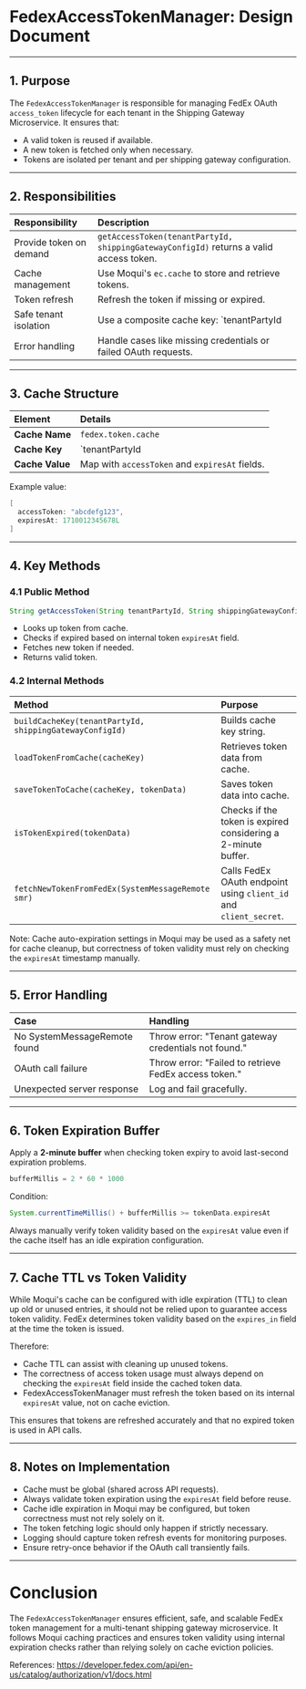 # FedexAccessTokenManager: Design Document

---

## 1. Purpose

The `FedexAccessTokenManager` is responsible for managing FedEx OAuth `access_token` lifecycle for each tenant in the Shipping Gateway Microservice. It ensures that:

- A valid token is reused if available.
- A new token is fetched only when necessary.
- Tokens are isolated per tenant and per shipping gateway configuration.

---

## 2. Responsibilities

| Responsibility | Description |
|:---------------|:------------|
| Provide token on demand | `getAccessToken(tenantPartyId, shippingGatewayConfigId)` returns a valid access token. |
| Cache management | Use Moqui's `ec.cache` to store and retrieve tokens. |
| Token refresh | Refresh the token if missing or expired. |
| Safe tenant isolation | Use a composite cache key: `tenantPartyId|shippingGatewayConfigId`. |
| Error handling | Handle cases like missing credentials or failed OAuth requests. |

---

## 3. Cache Structure

| Element | Details |
|:--------|:--------|
| **Cache Name** | `fedex.token.cache` |
| **Cache Key** | `tenantPartyId|shippingGatewayConfigId` |
| **Cache Value** | Map with `accessToken` and `expiresAt` fields. |

Example value:

```groovy
[
  accessToken: "abcdefg123",
  expiresAt: 1710012345678L
]
```

---

## 4. Key Methods

### 4.1 Public Method

```groovy
String getAccessToken(String tenantPartyId, String shippingGatewayConfigId)
```
- Looks up token from cache.
- Checks if expired based on internal token `expiresAt` field.
- Fetches new token if needed.
- Returns valid token.

### 4.2 Internal Methods

| Method | Purpose |
|:-------|:--------|
| `buildCacheKey(tenantPartyId, shippingGatewayConfigId)` | Builds cache key string. |
| `loadTokenFromCache(cacheKey)` | Retrieves token data from cache. |
| `saveTokenToCache(cacheKey, tokenData)` | Saves token data into cache. |
| `isTokenExpired(tokenData)` | Checks if the token is expired considering a 2-minute buffer. |
| `fetchNewTokenFromFedEx(SystemMessageRemote smr)` | Calls FedEx OAuth endpoint using `client_id` and `client_secret`.

Note: Cache auto-expiration settings in Moqui may be used as a safety net for cache cleanup, but correctness of token validity must rely on checking the `expiresAt` timestamp manually.

---

## 5. Error Handling

| Case | Handling |
|:-----|:---------|
| No SystemMessageRemote found | Throw error: "Tenant gateway credentials not found." |
| OAuth call failure | Throw error: "Failed to retrieve FedEx access token." |
| Unexpected server response | Log and fail gracefully. |

---

## 6. Token Expiration Buffer

Apply a **2-minute buffer** when checking token expiry to avoid last-second expiration problems.

```groovy
bufferMillis = 2 * 60 * 1000
```

Condition:

```groovy
System.currentTimeMillis() + bufferMillis >= tokenData.expiresAt
```

Always manually verify token validity based on the `expiresAt` value even if the cache itself has an idle expiration configuration.

---

## 7. Cache TTL vs Token Validity

While Moqui's cache can be configured with idle expiration (TTL) to clean up old or unused entries, it should not be relied upon to guarantee access token validity. FedEx determines token validity based on the `expires_in` field at the time the token is issued.

Therefore:

- Cache TTL can assist with cleaning up unused tokens.
- The correctness of access token usage must always depend on checking the `expiresAt` field inside the cached token data.
- FedexAccessTokenManager must refresh the token based on its internal `expiresAt` value, not on cache eviction.

This ensures that tokens are refreshed accurately and that no expired token is used in API calls.

---

## 8. Notes on Implementation

- Cache must be global (shared across API requests).
- Always validate token expiration using the `expiresAt` field before reuse.
- Cache idle expiration in Moqui may be configured, but token correctness must not rely solely on it.
- The token fetching logic should only happen if strictly necessary.
- Logging should capture token refresh events for monitoring purposes.
- Ensure retry-once behavior if the OAuth call transiently fails.

---

# Conclusion

The `FedexAccessTokenManager` ensures efficient, safe, and scalable FedEx token management for a multi-tenant shipping gateway microservice. It follows Moqui caching practices and ensures token validity using internal expiration checks rather than relying solely on cache eviction policies.

References:
https://developer.fedex.com/api/en-us/catalog/authorization/v1/docs.html
